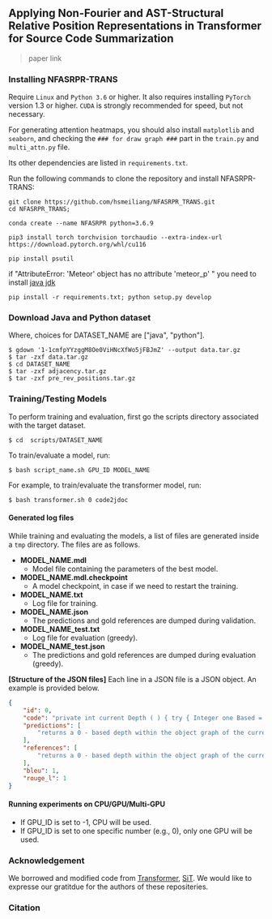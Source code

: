 ## Applying Non-Fourier and AST-Structural Relative Position Representations in Transformer for Source Code Summarization
>paper link

### Installing NFASRPR-TRANS

Require `Linux` and `Python 3.6` or higher. It also requires installing `PyTorch` version 1.3 or higher. `CUDA` is strongly recommended for speed, but not necessary.

For generating attention heatmaps, you should also install `matplotlib` and `seaborn`, and checking the `### for draw graph ###` part in the `train.py` and `multi_attn.py` file.

Its other dependencies are listed in `requirements.txt`.

Run the following commands to clone the repository and install NFASRPR-TRANS:

```
git clone https://github.com/hsmeiliang/NFASRPR_TRANS.git
cd NFASRPR_TRANS; 
```

```
conda create --name NFASRPR python=3.6.9
```

```
pip3 install torch torchvision torchaudio --extra-index-url https://download.pytorch.org/whl/cu116
```

```
pip install psutil
```

if "AttributeError: 'Meteor' object has no attribute 'meteor_p' "
you need to install [java jdk](https://blog.csdn.net/qq_36468195/article/details/115630818)

```
pip install -r requirements.txt; python setup.py develop
```

### Download Java and Python dataset
Where, choices for DATASET_NAME are ["java", "python"].

```
$ gdown '1-1cmfpYYzggM8Oe0ViHNcXfWo5jFBJmZ' --output data.tar.gz
$ tar -zxf data.tar.gz
$ cd DATASET_NAME
$ tar -zxf adjacency.tar.gz
$ tar -zxf pre_rev_positions.tar.gz
```

### Training/Testing Models

 To perform training and evaluation, first go the scripts directory associated with the target dataset.

```
$ cd  scripts/DATASET_NAME
```


To train/evaluate a model, run:

```
$ bash script_name.sh GPU_ID MODEL_NAME
```

For example, to train/evaluate the transformer model, run:

```
$ bash transformer.sh 0 code2jdoc
```

#### Generated log files

While training and evaluating the models, a list of files are generated inside a `tmp` directory. The files are as follows.

- **MODEL_NAME.mdl**
  - Model file containing the parameters of the best model.
- **MODEL_NAME.mdl.checkpoint**
  - A model checkpoint, in case if we need to restart the training.
- **MODEL_NAME.txt**
  - Log file for training.
- **MODEL_NAME.json**
  - The predictions and gold references are dumped during validation.
- **MODEL_NAME_test.txt**
  - Log file for evaluation (greedy).
- **MODEL_NAME_test.json** 
  - The predictions and gold references are dumped during evaluation (greedy).


**[Structure of the JSON files]** Each line in a JSON file is a JSON object. An example is provided below.

```json 
{
    "id": 0,
    "code": "private int current Depth ( ) { try { Integer one Based = ( ( Integer ) DEPTH FIELD . get ( this ) ) ; return one Based - NUM ; } catch ( Illegal Access Exception e ) { throw new Assertion Error ( e ) ; } }",
    "predictions": [
        "returns a 0 - based depth within the object graph of the current object being serialized ."
    ],
    "references": [
        "returns a 0 - based depth within the object graph of the current object being serialized ."
    ],
    "bleu": 1,
    "rouge_l": 1
}
```


#### Running experiments on CPU/GPU/Multi-GPU

- If GPU_ID is set to -1, CPU will be used.
- If GPU_ID is set to one specific number (e.g., 0), only one GPU will be used.

### Acknowledgement

We borrowed and modified code from [Transformer](https://github.com/facebookresearch/DrQA), [SiT](https://github.com/OpenNMT/OpenNMT-py). We would like to expresse our gratitdue for the authors of these repositeries.


### Citation

```

```

